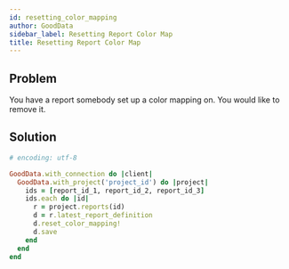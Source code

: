 ```yaml
---
id: resetting_color_mapping
author: GoodData
sidebar_label: Resetting Report Color Map
title: Resetting Report Color Map
---
```


Problem
-------

You have a report somebody set up a color mapping on. You would like to
remove it.

Solution
--------


```ruby
# encoding: utf-8

GoodData.with_connection do |client|
  GoodData.with_project('project_id') do |project|
    ids = [report_id_1, report_id_2, report_id_3]
    ids.each do |id|
      r = project.reports(id)
      d = r.latest_report_definition
      d.reset_color_mapping!
      d.save
    end
  end
end 
```
